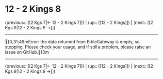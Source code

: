 # 12 - 2 Kings 8

(previous:: [[2 Kgs 7|← 12 - 2 Kings 7]]) | (up:: [[12 - 2 Kings]]) | (next:: [[2 Kgs 9|12 - 2 Kings 9 →]])

***
[0;31;49mError: the data returned from BibleGateway is empty, so stopping. Please check your usage, and if still a problem, please raise an issue on GitHub.[0m

***

(previous:: [[2 Kgs 7|← 12 - 2 Kings 7]]) | (up:: [[12 - 2 Kings]]) | (next:: [[2 Kgs 9|12 - 2 Kings 9 →]])
